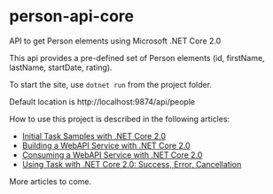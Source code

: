 # person-api-core
API to get Person elements using Microsoft .NET Core 2.0

This api provides a pre-defined set of Person elements 
(id, firstName, lastName, startDate, rating).

To start the site, use `dotnet run` from the project folder.

Default location is http://localhost:9874/api/people

How to use this project is described in the following articles:
* [Initial Task Samples with .NET Core 2.0](https://jeremybytes.blogspot.com/2017/09/initial-task-samples-with-net-core-20.html) 
* [Building a WebAPI Service with .NET Core 2.0](https://jeremybytes.blogspot.com/2017/09/buidling-webapi-service-with-net-core-20.html) 
* [Consuming a WebAPI Service with .NET Core 2.0](https://jeremybytes.blogspot.com/2017/09/consuming-webapi-service-with-net-core.html) 
* [Using Task with .NET Core 2.0: Success, Error, Cancellation](https://jeremybytes.blogspot.com/2017/09/using-task-with-net-core-20-success.html) 

More articles to come.
